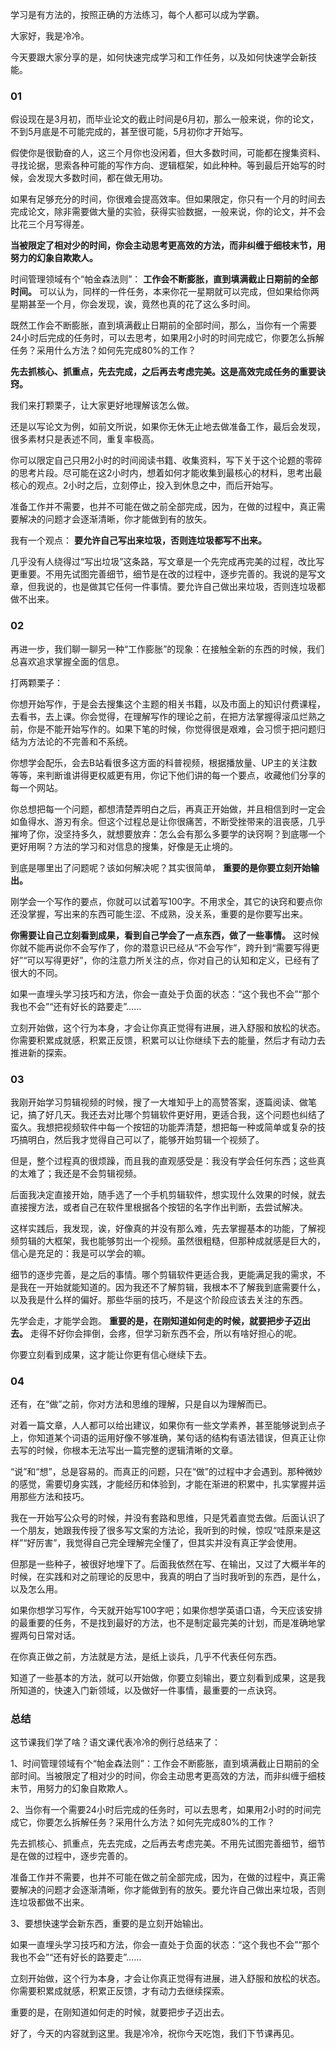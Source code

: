 学习是有方法的，按照正确的方法练习，每个人都可以成为学霸。

大家好，我是冷冷。

今天要跟大家分享的是，如何快速完成学习和工作任务，以及如何快速学会新技能。

### 01

假设现在是3月初，而毕业论文的截止时间是6月初，那么一般来说，你的论文，不到5月底是不可能完成的，甚至很可能，5月初你才开始写。

假使你是很勤奋的人，这三个月你也没闲着，但大多数时间，可能都在搜集资料、寻找论据，思索各种可能的写作方向、逻辑框架，如此种种。等到最后开始写的时候，会发现大多数时间，都在做无用功。

如果有足够充分的时间，你很难会提高效率。但如果限定，你只有一个月的时间去完成论文，除非需要做大量的实验，获得实验数据，一般来说，你的论文，并不会比花三个月写得差。

**当被限定了相对少的时间，你会主动思考更高效的方法，而非纠缠于细枝末节，用努力的幻象自欺欺人。**

时间管理领域有个“帕金森法则”： **工作会不断膨胀，直到填满截止日期前的全部时间。** 可以认为，同样的一件任务，本来你花一星期就可以完成，但如果给你两星期甚至一个月，你会发现，诶，竟然也真的花了这么多时间。

既然工作会不断膨胀，直到填满截止日期前的全部时间，那么，当你有一个需要24小时后完成的任务时，可以去思考，如果用2小时的时间完成它，你要怎么拆解任务？采用什么方法？如何先完成80%的工作？

**先去抓核心、抓重点，先去完成，之后再去考虑完美。这是高效完成任务的重要诀窍。**

我们来打颗栗子，让大家更好地理解该怎么做。

还是以写论文为例，如前文所说，如果你无休无止地去做准备工作，最后会发现，很多素材只是表述不同，重复率极高。

你可以限定自己只用2小时的时间阅读书籍、收集资料，写下关于这个论题的零碎的思考片段。尽可能在这2小时内，想着如何才能收集到最核心的材料，思考出最核心的观点。2小时之后，立刻停止，投入到休息之中，而后开始写。

准备工作并不需要，也并不可能在做之前全部完成，因为，在做的过程中，真正需要解决的问题才会逐渐清晰，你才能做到有的放矢。

我有一个观点： **要允许自己写出来垃圾，否则连垃圾都写不出来。**

几乎没有人绕得过“写出垃圾”这条路，写文章是一个先完成再完美的过程，改比写更重要。不用先试图完善细节，细节是在改的过程中，逐步完善的。我说的是写文章，但我说的，也是做其它任何一件事情。要允许自己做出来垃圾，否则连垃圾都做不出来。

### 02

再进一步，我们聊一聊另一种“工作膨胀”的现象：在接触全新的东西的时候，我们总喜欢追求掌握全面的信息。

打两颗栗子：

你想开始写作，于是会去搜集这个主题的相关书籍，以及市面上的知识付费课程，去看书，去上课。你会觉得，在理解写作的理论之前，在把方法掌握得滚瓜烂熟之前，你是不能开始写作的。如果下笔的时候，你觉得很是艰难，会习惯于把问题归结为方法论的不完善和不系统。

你想学会配乐，会去B站看很多这方面的科普视频，根据播放量、UP主的关注数等等，来判断谁讲得更权威更有用，你记下他们讲的每一个要点，收藏他们分享的每一个网站。

你总想把每一个问题，都想清楚弄明白之后，再真正开始做，并且相信到时一定会如鱼得水、游刃有余。但这个过程总是让你很痛苦，不断受挫带来的沮丧感，几乎摧垮了你，没坚持多久，就想要放弃：怎么会有那么多要学的诀窍啊？到底哪一个更好用啊？方法的学习和对信息的搜集，好像是无止境的。

到底是哪里出了问题呢？该如何解决呢？其实很简单， **重要的是你要立刻开始输出。**

刚学会一个写作的要点，你就可以试着写100字。不用求全，其它的诀窍和要点你还没掌握，写出来的东西可能生涩、不成熟，没关系，重要的是你要写出来。

**你需要让自己立刻看到成果，看到自己学会了一点东西，做了一些事情。** 这时候你就不能再说你不会写作了，你的潜意识已经从“不会写作”，跨升到“需要写得更好”“可以写得更好”，你的注意力所关注的点，你对自己的认知和定义，已经有了很大的不同。

如果一直埋头学习技巧和方法，你会一直处于负面的状态：“这个我也不会”“那个我也不会”“还有好长的路要走”……

立刻开始做，这个行为本身，才会让你真正觉得有进展，进入舒服和放松的状态。你需要积累成就感，积累正反馈，积累可以让你继续下去的能量，然后才有动力去推进新的探索。

### 03

我刚开始学习剪辑视频的时候，搜了一大堆知乎上的高赞答案，逐篇阅读、做笔记，搞了好几天。我还去对比哪个剪辑软件更好用，更适合我，这个问题也纠结了蛮久。我想把视频软件中每一个按钮的功能弄清楚，想把每一种或简单或复杂的技巧搞明白，然后我才觉得自己可以了，能够开始剪辑一个视频了。

但是，整个过程真的很烦躁，而且我的直观感受是：我没有学会任何东西；这些真的太难了；我还是不会剪辑视频。

后面我决定直接开始，随手选了一个手机剪辑软件，想实现什么效果的时候，就去直接搜方法，或者自己在软件里根据各个按钮的名字作出判断，去尝试解决。

这样实践后，我发现，诶，好像真的并没有那么难，先去掌握基本的功能，了解视频剪辑的大框架，我也能够剪出一个视频。虽然很粗糙，但那种成就感是巨大的，信心是充足的：我是可以学会的嘛。

细节的逐步完善，是之后的事情。哪个剪辑软件更适合我，更能满足我的需求，不是我在一开始就能知道的。因为我还不了解剪辑，我根本不了解我到底需要什么，以及我是什么样的偏好。那些华丽的技巧，不是这个阶段应该去关注的东西。

先学会走，才能学会跑。 **重要的是，在刚知道如何走的时候，就要把步子迈出去。** 走得不好你会摔倒，会疼，但学习新东西不会，所以有啥好担心的呢。

你要立刻看到成果，这才能让你更有信心继续下去。

### 04

还有，在“做”之前，你对方法和思维的理解，只是自以为理解而已。

对着一篇文章，人人都可以给出建议，如果你有一些文学素养，甚至能够说到点子上，你知道某个词语的运用好像不够准确，某句话的结构有语法错误，但真正让你去写的时候，你根本无法写出一篇完整的逻辑清晰的文章。

“说”和“想”，总是容易的。而真正的问题，只在“做”的过程中才会遇到。那种微妙的感觉，需要切身实践，才能经历和体验到，才能在渐进的积累中，扎实掌握并运用那些方法和技巧。

我在一开始写公众号的时候，并没有套路和思维，只是凭着直觉去做。后面认识了一个朋友，她跟我传授了很多写文案的方法论，我听到的时候，惊叹“哇原来是这样”“好厉害”，我觉得自己完全理解完全懂了，但其实并没有真正学会使用。

但那是一些种子，被很好地埋下了。后面我依然在写、在输出，又过了大概半年的时候，在实践和对之前理论的反思中，我真的明白了当时我听到的东西，是什么，以及怎么用。

如果你想学习写作，今天就开始写100字吧；如果你想学英语口语，今天应该安排的最重要的任务，不是找到最好的方法，也不是制定最完美的计划，而是准确地掌握两句日常对话。

在你真正做之前，方法就是方法，是纸上谈兵，几乎不代表任何东西。

知道了一些基本的方法，就可以开始做，你要立刻输出，要立刻看到成果，这是我所知道的，快速入门新领域，以及做好一件事情，最重要的一点诀窍。

### 总结

这节课我们学了啥？语文课代表冷冷的例行总结来了：

1、时间管理领域有个“帕金森法则”：工作会不断膨胀，直到填满截止日期前的全部时间。当被限定了相对少的时间，你会主动思考更高效的方法，而非纠缠于细枝末节，用努力的幻象自欺欺人。

2、当你有一个需要24小时后完成的任务时，可以去思考，如果用2小时的时间完成它，你要怎么拆解任务？采用什么方法？如何先完成80%的工作？

先去抓核心、抓重点，先去完成，之后再去考虑完美。不用先试图完善细节，细节是在做的过程中，逐步完善的。

准备工作并不需要，也并不可能在做之前全部完成，因为，在做的过程中，真正需要解决的问题才会逐渐清晰，你才能做到有的放矢。要允许自己做出来垃圾，否则连垃圾都做不出来。

3、要想快速学会新东西，重要的是立刻开始输出。

如果一直埋头学习技巧和方法，你会一直处于负面的状态：“这个我也不会”“那个我也不会”“还有好长的路要走”……

立刻开始做，这个行为本身，才会让你真正觉得有进展，进入舒服和放松的状态。你需要积累成就感，积累正反馈，才有动力去继续探索。

重要的是，在刚知道如何走的时候，就要把步子迈出去。

好了，今天的内容就到这里。我是冷冷，祝你今天吃饱，我们下节课再见。